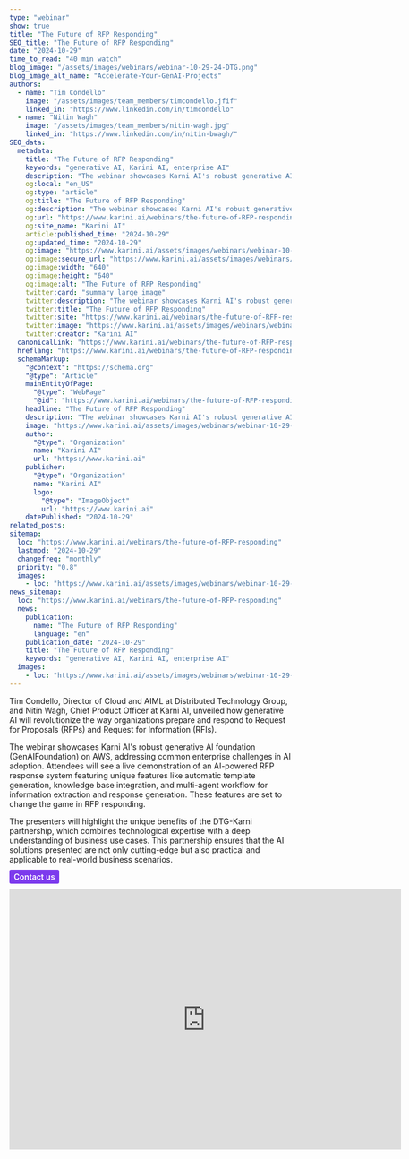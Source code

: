 ```yaml
---
type: "webinar"
show: true
title: "The Future of RFP Responding"
SEO_title: "The Future of RFP Responding"
date: "2024-10-29"
time_to_read: "40 min watch"
blog_image: "/assets/images/webinars/webinar-10-29-24-DTG.png"
blog_image_alt_name: "Accelerate-Your-GenAI-Projects"
authors:
  - name: "Tim Condello"
    image: "/assets/images/team_members/timcondello.jfif"
    linked_in: "https://www.linkedin.com/in/timcondello"
  - name: "Nitin Wagh"
    image: "/assets/images/team_members/nitin-wagh.jpg"
    linked_in: "https://www.linkedin.com/in/nitin-bwagh/"
SEO_data:
  metadata:
    title: "The Future of RFP Responding"
    keywords: "generative AI, Karini AI, enterprise AI"
    description: "The webinar showcases Karni AI's robust generative AI foundation (GenAIFoundation) on AWS"
    og:local: "en_US"
    og:type: "article"
    og:title: "The Future of RFP Responding"
    og:description: "The webinar showcases Karni AI's robust generative AI foundation (GenAIFoundation) on AWS"
    og:url: "https://www.karini.ai/webinars/the-future-of-RFP-responding"
    og:site_name: "Karini AI"
    article:published_time: "2024-10-29"
    og:updated_time: "2024-10-29"
    og:image: "https://www.karini.ai/assets/images/webinars/webinar-10-29-24-DTG.png"
    og:image:secure_url: "https://www.karini.ai/assets/images/webinars/webinar-10-29-24-DTG.png"
    og:image:width: "640"
    og:image:height: "640"
    og:image:alt: "The Future of RFP Responding"
    twitter:card: "summary_large_image"
    twitter:description: "The webinar showcases Karni AI's robust generative AI foundation (GenAIFoundation) on AWS"
    twitter:title: "The Future of RFP Responding"
    twitter:site: "https://www.karini.ai/webinars/the-future-of-RFP-responding"
    twitter:image: "https://www.karini.ai/assets/images/webinars/webinar-10-29-24-DTG.png"
    twitter:creator: "Karini AI"
  canonicalLink: "https://www.karini.ai/webinars/the-future-of-RFP-responding"
  hreflang: "https://www.karini.ai/webinars/the-future-of-RFP-responding"
  schemaMarkup:
    "@context": "https://schema.org"
    "@type": "Article"
    mainEntityOfPage:
      "@type": "WebPage"
      "@id": "https://www.karini.ai/webinars/the-future-of-RFP-responding"
    headline: "The Future of RFP Responding"
    description: "The webinar showcases Karni AI's robust generative AI foundation (GenAIFoundation) on AWS"
    image: "https://www.karini.ai/assets/images/webinars/webinar-10-29-24-DTG.png"
    author:
      "@type": "Organization"
      name: "Karini AI"
      url: "https://www.karini.ai"
    publisher:
      "@type": "Organization"
      name: "Karini AI"
      logo:
        "@type": "ImageObject"
        url: "https://www.karini.ai"
    datePublished: "2024-10-29"
related_posts:
sitemap:
  loc: "https://www.karini.ai/webinars/the-future-of-RFP-responding"
  lastmod: "2024-10-29"
  changefreq: "monthly"
  priority: "0.8"
  images:
    - loc: "https://www.karini.ai/assets/images/webinars/webinar-10-29-24-DTG.png"
news_sitemap:
  loc: "https://www.karini.ai/webinars/the-future-of-RFP-responding"
  news:
    publication:
      name: "The Future of RFP Responding"
      language: "en"
    publication_date: "2024-10-29"
    title: "The Future of RFP Responding"
    keywords: "generative AI, Karini AI, enterprise AI"
  images:
    - loc: "https://www.karini.ai/assets/images/webinars/webinar-10-29-24-DTG.png"
---
```


Tim Condello, Director of Cloud and AIML at Distributed Technology Group, and Nitin Wagh, Chief Product Officer at Karni AI, unveiled how generative AI will revolutionize the way organizations prepare and respond to Request for Proposals (RFPs) and Request for Information (RFIs).

The webinar showcases Karni AI's robust generative AI foundation (GenAIFoundation) on AWS, addressing common enterprise challenges in AI adoption. Attendees will see a live demonstration of an AI-powered RFP response system featuring unique features like automatic template generation, knowledge base integration, and multi-agent workflow for information extraction and response generation. These features are set to change the game in RFP responding.

The presenters will highlight the unique benefits of the DTG-Karni partnership, which combines technological expertise with a deep understanding of business use cases. This partnership ensures that the AI solutions presented are not only cutting-edge but also practical and applicable to real-world business scenarios.

<a href="/contactus" style="padding: 4px 8px; color:white; font-weight:600;background-color:#7c3aed; border-radius: 3px; text-decoration-line:none">Contact us</a>

<iframe width="700" height="465" src="https://www.youtube.com/embed/Fmh69vm7tO4?si=L9RiyOPMR2GKT5B2&amp;controls=0" title="YouTube video player" frameborder="0" allow="accelerometer; autoplay; clipboard-write; encrypted-media; gyroscope; picture-in-picture; web-share" referrerpolicy="strict-origin-when-cross-origin" allowfullscreen></iframe>
